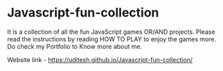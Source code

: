 # Javascript-fun-collection
It is a collection of all the fun JavaScript games OR/AND projects. Please read the instructions by reading HOW TO PLAY to enjoy the games more. 
Do check my Portfolio to Know more about me.

Website link - https://uditesh.github.io/Javascript-fun-collection/
